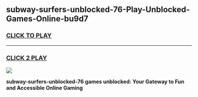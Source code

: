 
## subway-surfers-unblocked-76-Play-Unblocked-Games-Online-bu9d7
<h3>
<a href="https://premium76.site?title=subway-surfers-unblocked-76&ref=25A">CLICK TO PLAY</a></h3>
<hr>

<h3>
<a href="https://premium76.site?title=subway-surfers-unblocked-76&ref=25A">CLICK 2 PLAY</a>
  
</h3>

<a href="https://premium76.site?title=subway-surfers-unblocked-76&ref=25A"><img src="https://clearcache.store/games.png"></a>


**subway-surfers-unblocked-76 games unblocked: Your Gateway to Fun and Accessible Online Gaming**
